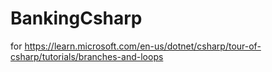 # BankingCsharp
for https://learn.microsoft.com/en-us/dotnet/csharp/tour-of-csharp/tutorials/branches-and-loops

